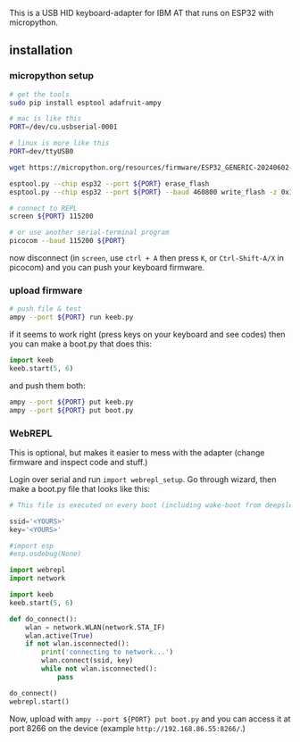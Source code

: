 This is a USB HID keyboard-adapter for IBM AT that runs on ESP32 with micropython.

## installation

### micropython setup

```sh
# get the tools
sudo pip install esptool adafruit-ampy

# mac is like this
PORT=/dev/cu.usbserial-0001

# linux is more like this
PORT=dev/ttyUSB0

wget https://micropython.org/resources/firmware/ESP32_GENERIC-20240602-v1.23.0.bin

esptool.py --chip esp32 --port ${PORT} erase_flash
esptool.py --chip esp32 --port ${PORT} --baud 460800 write_flash -z 0x1000 ESP32_GENERIC-20240602-v1.23.0.bin

# connect to REPL
screen ${PORT} 115200

# or use another serial-terminal program
picocom --baud 115200 ${PORT}
```

now disconnect (in `screen`, use `ctrl + A` then press `K`, or `Ctrl-Shift-A/X` in picocom) and you can push your keyboard firmware.

### upload firmware


```sh
# push file & test
ampy --port ${PORT} run keeb.py
```

if it seems to work right (press keys on your keyboard and see codes) then you can make a boot.py that does this:

```py
import keeb
keeb.start(5, 6)
```

and push them both:

```sh
ampy --port ${PORT} put keeb.py
ampy --port ${PORT} put boot.py
```

### WebREPL

This is optional, but makes it easier to mess with the adapter (change firmware and inspect code and stuff.)


Login over serial and run `import webrepl_setup`. Go through wizard, then make a boot.py file that looks like this: 
```py
# This file is executed on every boot (including wake-boot from deepsleep)

ssid='<YOURS>'
key='<YOURS>'

#import esp
#esp.osdebug(None)

import webrepl
import network

import keeb
keeb.start(5, 6)

def do_connect():
    wlan = network.WLAN(network.STA_IF)
    wlan.active(True)
    if not wlan.isconnected():
        print('connecting to network...')
        wlan.connect(ssid, key)
        while not wlan.isconnected():
            pass

do_connect()
webrepl.start()
```

Now, upload with `ampy --port ${PORT} put boot.py` and you can access it at port 8266 on the device (example `http://192.168.86.55:8266/`.)
